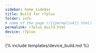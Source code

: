 ```yaml
---
sidebar: home_sidebar
title: Build for r7plus
folder: info
# name of the page (/{{permalink}}.html)
permalink: r7plus_build.html
device: r7plus
---
```

{% include templates/device_build.md %}
